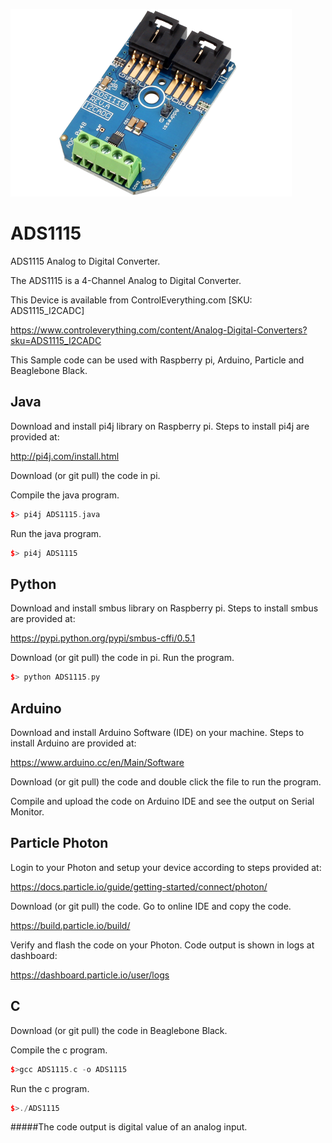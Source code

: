 [![ADS1115](ADS1115_I2CADC.png)](https://www.controleverything.com/content/Analog-Digital-Converters?sku=ADS1115_I2CADC)
# ADS1115
ADS1115 Analog to Digital Converter.

The ADS1115 is a 4-Channel Analog to Digital Converter.

This Device is available from ControlEverything.com [SKU: ADS1115_I2CADC]

https://www.controleverything.com/content/Analog-Digital-Converters?sku=ADS1115_I2CADC

This Sample code can be used with Raspberry pi, Arduino, Particle and Beaglebone Black.

## Java
Download and install pi4j library on Raspberry pi. Steps to install pi4j are provided at:

http://pi4j.com/install.html

Download (or git pull) the code in pi.

Compile the java program.
```cpp
$> pi4j ADS1115.java
```

Run the java program.
```cpp
$> pi4j ADS1115
```

## Python
Download and install smbus library on Raspberry pi. Steps to install smbus are provided at:

https://pypi.python.org/pypi/smbus-cffi/0.5.1

Download (or git pull) the code in pi. Run the program.

```cpp
$> python ADS1115.py
```

## Arduino
Download and install Arduino Software (IDE) on your machine. Steps to install Arduino are provided at:

https://www.arduino.cc/en/Main/Software

Download (or git pull) the code and double click the file to run the program.

Compile and upload the code on Arduino IDE and see the output on Serial Monitor.


## Particle Photon
Login to your Photon and setup your device according to steps provided at:
 
https://docs.particle.io/guide/getting-started/connect/photon/
 
Download (or git pull) the code. Go to online IDE and copy the code.
 
https://build.particle.io/build/
 
Verify and flash the code on your Photon. Code output is shown in logs at dashboard:
 
https://dashboard.particle.io/user/logs


## C

Download (or git pull) the code in Beaglebone Black.

Compile the c program.
```cpp
$>gcc ADS1115.c -o ADS1115
```
Run the c program.
```cpp
$>./ADS1115
```
#####The code output is digital value of an analog input.
